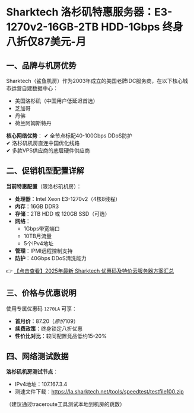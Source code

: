 # Sharktech 洛杉矶特惠服务器：E3-1270v2-16GB-2TB HDD-1Gbps 终身八折仅87美元-月

## 一、品牌与机房优势

Sharktech（鲨鱼机房）作为2003年成立的美国老牌IDC服务商，在以下核心城市运营自建数据中心：
- 美国洛杉矶（中国用户低延迟首选）
- 芝加哥
- 丹佛
- 荷兰阿姆斯特丹

**核心网络优势**：
✔ 全节点标配40-100Gbps DDoS防护  
✔ 洛杉矶机房直连中国优化线路  
✔ 多款VPS供应商的底层硬件供应商

## 二、促销机型配置详解

**当前特惠配置**（限洛杉矶机房）：
- **处理器**：Intel Xeon E3-1270v2（4核8线程）
- **内存**：16GB DDR3
- **存储**：2TB HDD 或 120GB SSD（可选）
- **网络**：
  - 1Gbps带宽端口
  - 10TB月流量
  - 5个IPv4地址
- **管理**：IPMI远程控制支持
- **防护**：40Gbps DDoS清洗能力

👉 [【点击查看】2025年最新 Sharktech 优惠码及特价云服务器方案汇总](https://bit.ly/Sharktech)

## 三、价格与优惠说明

使用专属优惠码 `1270LA` 可享：
- **首月价**：$87.20（原价$109）
- **续费政策**：终身锁定八折优惠
- **性价比对比**：较同配置竞品低约15-20%

## 四、网络测试数据

**洛杉矶机房测试节点**：
- IPv4地址：107.167.3.4
- 测速文件下载：https://la.sharktech.net/tools/speedtest/testfile100.zip

（建议通过traceroute工具测试本地到机房的跳数）